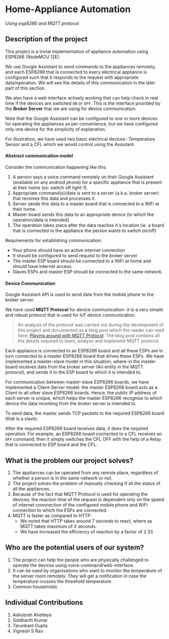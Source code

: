 # Home-Appliance Automation
*Using esp8266 and MQTT protocol*

## Description of the project
This project is a trivial implementation of appliance automation using ESP8266 (NodeMCU 12E).

We use Google Assistant to send commands to the appliances remotely, and each ESP8266 that is connected to every electrical appliance is configured such that it responds to the request with appropriate data/operation. We will see the details of this communication in the later part of this section.

We also have a web interface actively working that can help check in real time if the devices are switched `ON` or `OFF`. This is the interface provided by the **Broker Server** that we are using for device communication.

Note that the Google Assistant can be configured to one or more devices for operating the appliances as per convenience, but we have configured only one device for the simplicity of explanation.

For illustration, we have used two basic electrical devices- Temperature Sensor and a CFL which we would control using the Assistant.

#### Abstract communication model
Consider the communication happening like this:
1. A person says a voice command remotely on their Google Assistant (available on any android phone) for a specific appliance that is present at their home (ex: switch off light-1).
2. Appropriate command(s)/data is sent to a server (a.k.a. broker server) that receives this data and processes it.
3. Server sends this data to a master board that is connected to a WiFi at their home.  
4. Master board sends this data to an appropriate device (to which the operation/data is intended).
5. The operation takes place after the data reaches it's location (ie. a board that is connected to the appliance the person wants to switch on/off)

Requirements for establishing communication:
+ Your phone should have an active internet connection
+ It should be configured to send request to the broker server
+ The master ESP board should be connected to a WiFi at home and should have internet access.
+ Slaves ESPs and master ESP should be connected to the same network.

#### Device Communication
Google Assistant API is used to send data from the mobile phone to the broker server.

We have used **MQTT Protocol** for device communication- it is a very simple and robust protocol that is used for IoT device communication.

> An analysis of the protocol was carried out during the development of this project and documented as a blog post which the reader can read here: [Playing around with MQTT Protocol](https://masterpessimistaa.wordpress.com/2018/11/04/mqtt-protocol/). The blog post contains all the details required to learn, analyse and implement MQTT protocol.

Each appliance is connected to an ESP8266 board and all these ESPs are in turn connected to a master ESP8266 board that drives these ESPs. We have implemented a master-slave model in this situation, where-in the master board receives data from the broker server (An entity in the MQTT protocol), and sends it to the ESP board to which it is intended to.

For communication between master-slave ESP8266 boards, we have implemented a Client-Server model: the master ESP8266 board acts as a Client to all other slave ESP8266 boards. Hence, the public IP address of each server is unique, which helps the master ESP8266 recognise to which device the data incoming from the *broker* server is intended to.

To send data, the master sends TCP packets to the required ESP8266 board (that is a slave).

After the required ESP8266 board receives data, it does the required operation. For example, an ESP8266 board connected to a CFL receives an `OFF` command, then it simply switches the CFL OFF with the help of a Relay that is connected to ESP board and the CFL.  

## What is the problem our project solves?
1. The appliances can be operated from any remote place, regardless of whether a person is in the same network or not.
2. The project solves the problem of manually checking if all the status of all the appliances,  
3. Because of the fact that MQTT Protocol is used for operating the devices, the reaction time of the request is dependent only on the speed of internet connnection of the configured mobile phone and WiFi connection to which the ESPs are connected.
4. MQTT is faster as compared to HTTP:
   + We noted that HTTP takes around 7 seconds to react, where as MQTT takes maximum of 3 seconds.
   + We have increased the efficiency of reaction by a factor of 2.33

## Who are the potential users of our system?
1. The project can help the people who are physically challenged to operate the devices using voice-command/web-interface.
2. It can be used by organisations who want to monitor the temperature of the server room remotely. They will get a notification in case the temperature crosses the threshold temperature
3. Common households

## Individual Contributions
1. Ashutosh Ahelleya
2. Siddharth Kumar
3. Tarunkant Gupta
4. Vignesh S Rao
